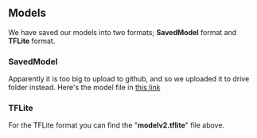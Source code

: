 ## Models
We have saved our models into two formats; **SavedModel** format and **TFLite** format.

### SavedModel
Apparently it is too big to upload to github, and so we uploaded it to drive folder instead.
Here's the model file in [this link](https://drive.google.com/drive/folders/1pVRpvywVybsK54okj6nB21P5qGprsEE5?usp=sharing)

### TFLite
For the TFLite format you can find the "**modelv2.tflite**" file above.
